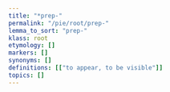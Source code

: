 ```yaml
---
title: "*prep-"
permalink: "/pie/root/prep-"
lemma_to_sort: "prep-"
klass: root
etymology: []
markers: []
synonyms: []
definitions: [["to appear, to be visible"]]
topics: []
---
```

